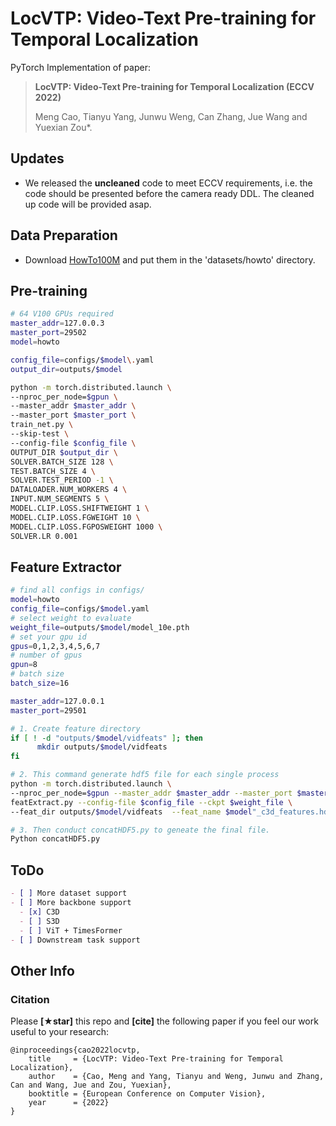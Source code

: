 # LocVTP: Video-Text Pre-training for Temporal Localization

PyTorch Implementation of paper:

> **LocVTP: Video-Text Pre-training for Temporal Localization (ECCV 2022)**
>
> Meng Cao, Tianyu Yang, Junwu Weng, Can Zhang, Jue Wang and Yuexian Zou\*.



## Updates

* We released the **uncleaned** code to meet ECCV requirements, i.e. the code should be presented before the camera ready DDL. The cleaned up code will be provided asap.

  

## Data Preparation

* Download [HowTo100M](https://www.di.ens.fr/willow/research/howto100m/) and put them in the 'datasets/howto' directory.



## Pre-training

```bash
# 64 V100 GPUs required
master_addr=127.0.0.3
master_port=29502
model=howto

config_file=configs/$model\.yaml
output_dir=outputs/$model

python -m torch.distributed.launch \
--nproc_per_node=$gpun \
--master_addr $master_addr \
--master_port $master_port \
train_net.py \
--skip-test \
--config-file $config_file \
OUTPUT_DIR $output_dir \
SOLVER.BATCH_SIZE 128 \
TEST.BATCH_SIZE 4 \
SOLVER.TEST_PERIOD -1 \
DATALOADER.NUM_WORKERS 4 \
INPUT.NUM_SEGMENTS 5 \
MODEL.CLIP.LOSS.SHIFTWEIGHT 1 \
MODEL.CLIP.LOSS.FGWEIGHT 10 \
MODEL.CLIP.LOSS.FGPOSWEIGHT 1000 \
SOLVER.LR 0.001
```



## Feature Extractor

```bash
# find all configs in configs/
model=howto
config_file=configs/$model.yaml
# select weight to evaluate
weight_file=outputs/$model/model_10e.pth
# set your gpu id
gpus=0,1,2,3,4,5,6,7
# number of gpus
gpun=8
# batch size
batch_size=16

master_addr=127.0.0.1
master_port=29501

# 1. Create feature directory
if [ ! -d "outputs/$model/vidfeats" ]; then
      mkdir outputs/$model/vidfeats
fi

# 2. This command generate hdf5 file for each single process
python -m torch.distributed.launch \
--nproc_per_node=$gpun --master_addr $master_addr --master_port $master_port \
featExtract.py --config-file $config_file --ckpt $weight_file \
--feat_dir outputs/$model/vidfeats  --feat_name $model"_c3d_features.hdf5" TEST.BATCH_SIZE $batch_size

# 3. Then conduct concatHDF5.py to geneate the final file.
Python concatHDF5.py
```



## ToDo

```markdown
- [ ] More dataset support
- [ ] More backbone support
  - [x] C3D
  - [ ] S3D
  - [ ] ViT + TimesFormer
- [ ] Downstream task support
```

### 

## Other Info

### Citation

Please **[★star]** this repo and **[cite]** the following paper if you feel our work useful to your research:

```
@inproceedings{cao2022locvtp,
    title     = {LocVTP: Video-Text Pre-training for Temporal Localization},
    author    = {Cao, Meng and Yang, Tianyu and Weng, Junwu and Zhang, Can and Wang, Jue and Zou, Yuexian},
    booktitle = {European Conference on Computer Vision},
    year      = {2022}
}
```
